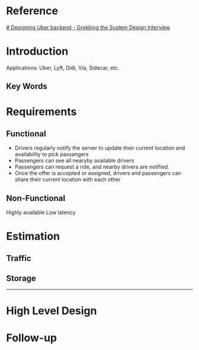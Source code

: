 # Reference
[# Designing Uber backend - Grokking the System Design Interview](https://www.educative.io/courses/grokking-the-system-design-interview/YQVkjp548NM)


# Introduction
Applications: Uber, Lyft, Didi, Via, Sidecar, etc.

## Key Words



# Requirements
## **Functional**
- Drivers regularly notify the server to update their current location and availability to pick passangers
- Passengers can see all nearyby available drivers
- Passengers can request a ride, and nearby drivers are notified.
- Once the offer is accepted or assigned, drivers and passengers can share their current location with each other

## **Non-Functional**
Highly available
Low latency

# Estimation
## **Traffic**
## **Storage**
---
# High Level Design



# Follow-up


<!--stackedit_data:
eyJoaXN0b3J5IjpbMjk3Mzg3NTEyXX0=
-->